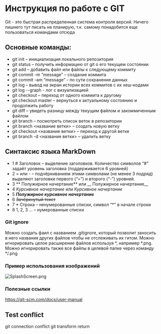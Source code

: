 # Инструкция по работе с GIT
Git - это быстрая распределенная система контроля версий.
Ничего лишнего тут писать не планирую, т.к. самому понадобится еще пользоваться командами отсюда

## Основные команды:

- git init – инициализация локального репозитория
- git status – получить информацию от git о его текущем состоянии
- git add – добавить файл или файлы к следующему коммиту
- git commit -m “message” – создание коммита 
- git commit -am “message” - по сути сохранение данных
- git log – вывод на экран истории всех коммитов с их хеш-кодами
- git log --graph - лог с визуализацией
- git checkout – переход от одного коммита к другому
- git checkout master – вернуться к актуальному состоянию и продолжить работу
- git diff – увидеть разницу между текущим файлом и закоммиченным файлом
- git branch – посмотреть список веток в репозитории
- git branch <название ветки> – создать новую ветку
- git checkout <название ветки> – переход к другой ветке
- git branch -d <название ветки> – удалить ветку

## Синтаксис языка MarkDown

* 1 # Заголовок – выделение заголовков. Количество символов “#” задаёт уровень заголовка
(поддерживается 6 уровней)
* 2 = или - – подчёркиванием этими символами (не менее 3 подряд) выделяют заголовки первого
(“=”) и второго (“-”) уровней.
* 3 ** Полужирное начертание** или __ Полужирное начертание__
* 4 *Курсивное начертание* или _Курсивное начертание_
* 5 ***Полужирное курсивное начертание***
* 6 ~~Зачёркнутый текст~~
* 7 * Строка – ненумерованные списки, символ “*” в начале строки
* 8 1, 2, 3 … – нумерованные списки

### Git ignore

Можно создать фаил с названием .gitignore, который позволит заносить в него названия других файлов чтобы не отслеживать их гитом. Можно игнорировать целое расширение файлов используя *, например *.png. Можно игнорировать также все файлы в целевой папке через команду */.png

### Пример использования изображений

![SplashScreen.png](SplashScreen.png)

### Полезные ссылки

https://git-scm.com/docs/user-manual

## Test conflict

git connection
conflict
git transform
return
